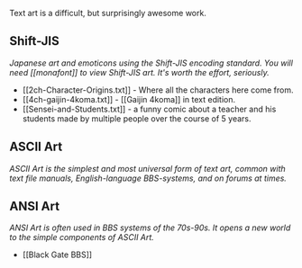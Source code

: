 Text art is a difficult, but surprisingly awesome work. 

## Shift-JIS

_Japanese art and emoticons using the Shift-JIS encoding standard. You will need [[monafont]] to view Shift-JIS art. It's worth the effort, seriously._

* [[2ch-Character-Origins.txt]] - Where all the characters here come from.
* [[4ch-gaijin-4koma.txt]] - [[Gaijin 4koma]] in text edition.
* [[Sensei-and-Students.txt]] - a funny comic about a teacher and his students made by multiple people over the course of 5 years.

## ASCII Art

_ASCII Art is the simplest and most universal form of text art, common with text file manuals, English-language BBS-systems, and on forums at times._

## ANSI Art

_ANSI Art is often used in BBS systems of the 70s-90s. It opens a new world to the simple components of ASCII Art._

* [[Black Gate BBS]]
